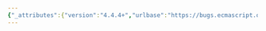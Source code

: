 ```yaml
---
{"_attributes":{"version":"4.4.4+","urlbase":"https://bugs.ecmascript.org/","maintainer":"dherman@mozilla.com"},"bug":{"bug_id":1720,"creation_ts":"2013-08-06 10:27:00 -0700","short_desc":"Add fill and copySlice methods to Array.prototype and Typed Arrays","delta_ts":"2013-08-23 08:23:02 -0700","product":"Draft for 6th Edition","component":"new feature","version":"Rev 16: July 15, 2013 Draft","rep_platform":"All","op_sys":"All","bug_status":"RESOLVED","resolution":"FIXED","priority":"Normal","bug_severity":"enhancement","everconfirmed":true,"reporter":{"uid":"waldron.rick","name":"Rick Waldron"},"assigned_to":{"uid":"allen","name":"Allen Wirfs-Brock"},"cc":["brendan","waldron.rick"],"long_desc":[{"commentid":4764,"comment_count":0,"who":{"uid":"waldron.rick","name":"Rick Waldron"},"bug_when":"2013-08-06 10:27:39 -0700","thetext":"It might be wise to at least add placeholders for these, as the consensus was in favor, pending Brendan's input (cc'ing)\n\nhttps://github.com/rwldrn/tc39-notes/blob/master/es6/2013-07/july-23.md#consensusresolution-4"},{"commentid":4906,"comment_count":1,"who":{"uid":"allen","name":"Allen Wirfs-Brock"},"bug_when":"2013-08-14 16:13:28 -0700","thetext":"fixed in rev17 editor's draft"},{"commentid":5129,"comment_count":2,"who":{"uid":"allen","name":"Allen Wirfs-Brock"},"bug_when":"2013-08-23 08:23:02 -0700","thetext":"fixed in rev17, August 23, 2013 draft"}]}}
---
```

